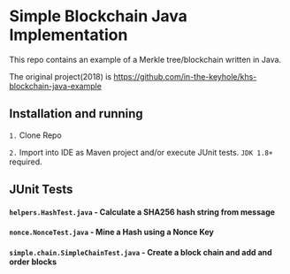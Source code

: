 # Simple Blockchain Java Implementation 

This repo contains an example of a Merkle tree/blockchain written in Java.

The original project(2018) is https://github.com/in-the-keyhole/khs-blockchain-java-example
 
## Installation and running 

`1.` Clone Repo  

`2.` Import into IDE as Maven project and/or execute JUnit tests. `JDK 1.8+` required.


## JUnit Tests 

#### `helpers.HashTest.java` - Calculate a SHA256 hash string from message 

#### `nonce.NonceTest.java` - Mine a Hash using a Nonce Key

#### `simple.chain.SimpleChainTest.java` - Create a block chain and add and order blocks
 
